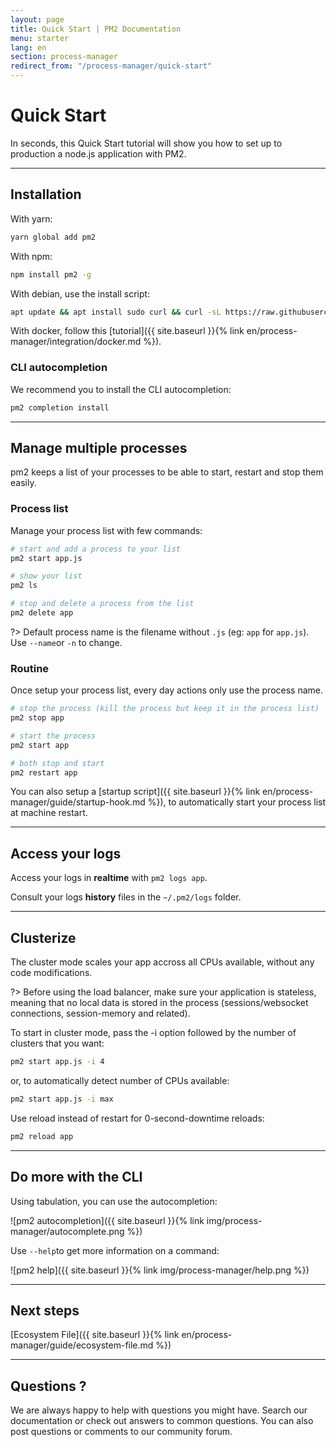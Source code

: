 ```yaml
---
layout: page
title: Quick Start | PM2 Documentation
menu: starter
lang: en
section: process-manager
redirect_from: "/process-manager/quick-start"
---
```


# Quick Start

In seconds, this Quick Start tutorial will show you how to set up to production a node.js application with PM2.

---

## Installation

With yarn:
```bash
yarn global add pm2
```

With npm:
```bash
npm install pm2 -g
```

With debian, use the install script:

```bash
apt update && apt install sudo curl && curl -sL https://raw.githubusercontent.com/Unitech/pm2/master/packager/setup.deb.sh | sudo -E bash -
```

With docker, follow this [tutorial]({{ site.baseurl }}{% link en/process-manager/integration/docker.md %}).

### CLI autocompletion

We recommend you to install the CLI autocompletion:

```bash
pm2 completion install
```

---

## Manage multiple processes

pm2 keeps a list of your processes to be able to start, restart and stop them easily.

### Process list

Manage your process list with few commands:

```bash
# start and add a process to your list
pm2 start app.js

# show your list
pm2 ls

# stop and delete a process from the list
pm2 delete app
```

?> Default process name is the filename without `.js` (eg: `app` for `app.js`). Use `--name`or `-n` to change.

### Routine

Once setup your process list, every day actions only use the process name.

```bash
# stop the process (kill the process but keep it in the process list)
pm2 stop app

# start the process
pm2 start app

# both stop and start
pm2 restart app
```

You can also setup a [startup script]({{ site.baseurl }}{% link en/process-manager/guide/startup-hook.md %}), to automatically start your process list at machine restart.

---

## Access your logs

Access your logs in **realtime** with `pm2 logs app`.

Consult your logs **history** files in the `~/.pm2/logs` folder.

---

## Clusterize

The cluster mode scales your app accross all CPUs available, without any code modifications.

?> Before using the load balancer, make sure your application is stateless, meaning that no local data is stored in the process (sessions/websocket connections, session-memory and related).

To start in cluster mode, pass the -i option followed by the number of clusters that you want:

```bash
pm2 start app.js -i 4
```

or, to automatically detect number of CPUs available:

```bash
pm2 start app.js -i max
```

Use reload instead of restart for 0-second-downtime reloads:

```bash
pm2 reload app
```

---

## Do more with the CLI

Using tabulation, you can use the autocompletion:

![pm2 autocompletion]({{ site.baseurl }}{% link img/process-manager/autocomplete.png %})

Use `--help`to get more information on a command:

![pm2 help]({{ site.baseurl }}{% link img/process-manager/help.png %})

---

## Next steps

[Ecosystem File]({{ site.baseurl }}{% link en/process-manager/guide/ecosystem-file.md %})

---

## Questions ?

We are always happy to help with questions you might have. Search our documentation or check out answers to common questions. You can also post questions or comments to our community forum.
